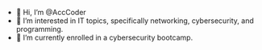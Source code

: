 - 👋 Hi, I’m @AccCoder
- 👀 I’m interested in IT topics, specifically networking, cybersecurity, and programming.
- 🌱 I’m currently enrolled in a cybersecurity bootcamp.



